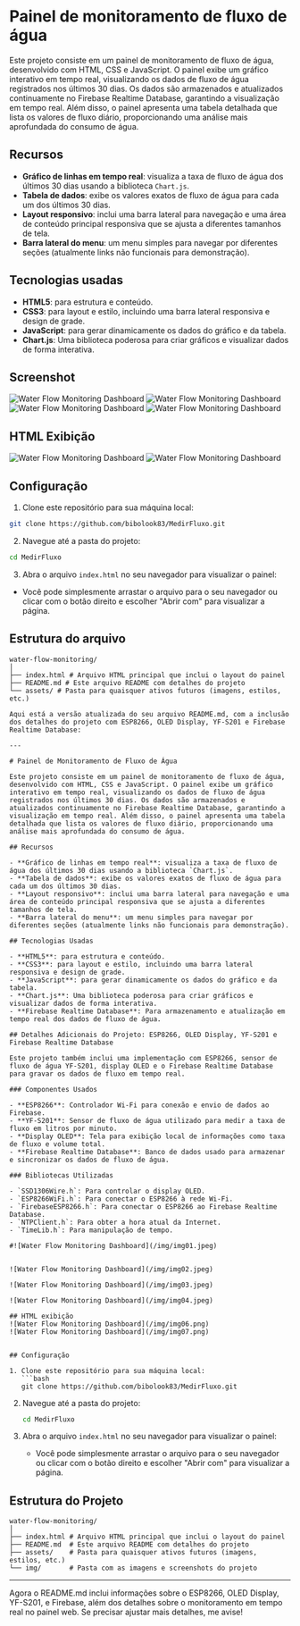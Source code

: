# Painel de monitoramento de fluxo de água

Este projeto consiste em um painel de monitoramento de fluxo de água, desenvolvido com HTML, CSS e JavaScript. O painel exibe um gráfico interativo em tempo real, visualizando os dados de fluxo de água registrados nos últimos 30 dias. Os dados são armazenados e atualizados continuamente no Firebase Realtime Database, garantindo a visualização em tempo real. Além disso, o painel apresenta uma tabela detalhada que lista os valores de fluxo diário, proporcionando uma análise mais aprofundada do consumo de água.

## Recursos

- **Gráfico de linhas em tempo real**: visualiza a taxa de fluxo de água dos últimos 30 dias usando a biblioteca `Chart.js`.
- **Tabela de dados**: exibe os valores exatos de fluxo de água para cada um dos últimos 30 dias.
- **Layout responsivo**: inclui uma barra lateral para navegação e uma área de conteúdo principal responsiva que se ajusta a diferentes tamanhos de tela.
- **Barra lateral do menu**: um menu simples para navegar por diferentes seções (atualmente links não funcionais para demonstração).

## Tecnologias usadas

- **HTML5**: para estrutura e conteúdo.
- **CSS3**: para layout e estilo, incluindo uma barra lateral responsiva e design de grade.
- **JavaScript**: para gerar dinamicamente os dados do gráfico e da tabela.
- **Chart.js**: Uma biblioteca poderosa para criar gráficos e visualizar dados de forma interativa.

## Screenshot

![Water Flow Monitoring Dashboard](/img/img01.jpeg)
![Water Flow Monitoring Dashboard](/img/img02.jpeg)
![Water Flow Monitoring Dashboard](/img/img03.jpeg)
![Water Flow Monitoring Dashboard](/img/img04.jpeg)

## HTML Exibição
![Water Flow Monitoring Dashboard](/img/img06.png)
![Water Flow Monitoring Dashboard](/img/img07.png)


## Configuração

1. Clone este repositório para sua máquina local:
```bash
git clone https://github.com/bibolook83/MedirFluxo.git
```

2. Navegue até a pasta do projeto:
```bash
cd MedirFluxo
```

3. Abra o arquivo `index.html` no seu navegador para visualizar o painel:
- Você pode simplesmente arrastar o arquivo para o seu navegador ou clicar com o botão direito e escolher "Abrir com" para visualizar a página.

## Estrutura do arquivo

```plaintext
water-flow-monitoring/
│
├── index.html # Arquivo HTML principal que inclui o layout do painel
├── README.md # Este arquivo README com detalhes do projeto
└── assets/ # Pasta para quaisquer ativos futuros (imagens, estilos, etc.)

Aqui está a versão atualizada do seu arquivo README.md, com a inclusão dos detalhes do projeto com ESP8266, OLED Display, YF-S201 e Firebase Realtime Database:

---

# Painel de Monitoramento de Fluxo de Água

Este projeto consiste em um painel de monitoramento de fluxo de água, desenvolvido com HTML, CSS e JavaScript. O painel exibe um gráfico interativo em tempo real, visualizando os dados de fluxo de água registrados nos últimos 30 dias. Os dados são armazenados e atualizados continuamente no Firebase Realtime Database, garantindo a visualização em tempo real. Além disso, o painel apresenta uma tabela detalhada que lista os valores de fluxo diário, proporcionando uma análise mais aprofundada do consumo de água.

## Recursos

- **Gráfico de linhas em tempo real**: visualiza a taxa de fluxo de água dos últimos 30 dias usando a biblioteca `Chart.js`.
- **Tabela de dados**: exibe os valores exatos de fluxo de água para cada um dos últimos 30 dias.
- **Layout responsivo**: inclui uma barra lateral para navegação e uma área de conteúdo principal responsiva que se ajusta a diferentes tamanhos de tela.
- **Barra lateral do menu**: um menu simples para navegar por diferentes seções (atualmente links não funcionais para demonstração).

## Tecnologias Usadas

- **HTML5**: para estrutura e conteúdo.
- **CSS3**: para layout e estilo, incluindo uma barra lateral responsiva e design de grade.
- **JavaScript**: para gerar dinamicamente os dados do gráfico e da tabela.
- **Chart.js**: Uma biblioteca poderosa para criar gráficos e visualizar dados de forma interativa.
- **Firebase Realtime Database**: Para armazenamento e atualização em tempo real dos dados de fluxo de água.

## Detalhes Adicionais do Projeto: ESP8266, OLED Display, YF-S201 e Firebase Realtime Database

Este projeto também inclui uma implementação com ESP8266, sensor de fluxo de água YF-S201, display OLED e o Firebase Realtime Database para gravar os dados de fluxo em tempo real.

### Componentes Usados

- **ESP8266**: Controlador Wi-Fi para conexão e envio de dados ao Firebase.
- **YF-S201**: Sensor de fluxo de água utilizado para medir a taxa de fluxo em litros por minuto.
- **Display OLED**: Tela para exibição local de informações como taxa de fluxo e volume total.
- **Firebase Realtime Database**: Banco de dados usado para armazenar e sincronizar os dados de fluxo de água.

### Bibliotecas Utilizadas

- `SSD1306Wire.h`: Para controlar o display OLED.
- `ESP8266WiFi.h`: Para conectar o ESP8266 à rede Wi-Fi.
- `FirebaseESP8266.h`: Para conectar o ESP8266 ao Firebase Realtime Database.
- `NTPClient.h`: Para obter a hora atual da Internet.
- `TimeLib.h`: Para manipulação de tempo.

#![Water Flow Monitoring Dashboard](/img/img01.jpeg)


![Water Flow Monitoring Dashboard](/img/img02.jpeg)

![Water Flow Monitoring Dashboard](/img/img03.jpeg)

![Water Flow Monitoring Dashboard](/img/img04.jpeg)

## HTML exibição
![Water Flow Monitoring Dashboard](/img/img06.png)
![Water Flow Monitoring Dashboard](/img/img07.png)


## Configuração

1. Clone este repositório para sua máquina local:
   ```bash
   git clone https://github.com/bibolook83/MedirFluxo.git
   ```

2. Navegue até a pasta do projeto:
   ```bash
   cd MedirFluxo
   ```

3. Abra o arquivo `index.html` no seu navegador para visualizar o painel:
   - Você pode simplesmente arrastar o arquivo para o seu navegador ou clicar com o botão direito e escolher "Abrir com" para visualizar a página.

## Estrutura do Projeto

```plaintext
water-flow-monitoring/
│
├── index.html # Arquivo HTML principal que inclui o layout do painel
├── README.md  # Este arquivo README com detalhes do projeto
├── assets/    # Pasta para quaisquer ativos futuros (imagens, estilos, etc.)
└── img/       # Pasta com as imagens e screenshots do projeto
```

---

Agora o README.md inclui informações sobre o ESP8266, OLED Display, YF-S201, e Firebase, além dos detalhes sobre o monitoramento em tempo real no painel web. Se precisar ajustar mais detalhes, me avise!